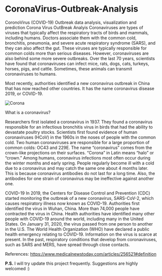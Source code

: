 # CoronaVirus-Outbreak-Analysis
CoronoVirus (COVID-19) Outbreak data analysis, visualization and prediction
Corona Virus OutBreak Analyis
Coronaviruses are types of viruses that typically affect the respiratory tracts of birds and mammals, including humans. Doctors associate them with the common cold, bronchitis, pneumonia, and severe acute respiratory syndrome (SARS), and they can also affect the gut. These viruses are typically responsible for common colds more than serious diseases. However, coronaviruses are also behind some more severe outbreaks. Over the last 70 years, scientists have found that coronaviruses can infect mice, rats, dogs, cats, turkeys, horses, pigs, and cattle. Sometimes, these animals can transmit coronaviruses to humans.

Most recently, authorities identified a new coronavirus outbreak in China that has now reached other countries. It has the name coronavirus disease 2019, or COVID-19.

![Corona](https://kingcounty.gov/depts/health/communicable-diseases/disease-control/~/media/depts/health/communicable-diseases/images/banner-coronavirus.ashx)

What is a coronavirus?

Researchers first isolated a coronavirus in 1937. They found a coronavirus responsible for an infectious bronchitis virus in birds that had the ability to devastate poultry stocks. Scientists first found evidence of human coronaviruses (HCoV) in the 1960s in the noses of people with the common cold. Two human coronaviruses are responsible for a large proportion of common colds: OC43 and 229E. The name “coronavirus” comes from the crown-like projections on their surfaces. “Corona” in Latin means “halo” or “crown.” Among humans, coronavirus infections most often occur during the winter months and early spring. People regularly become ill with a cold due to a coronavirus and may catch the same one about 4 months later. This is because coronavirus antibodies do not last for a long time. Also, the antibodies for one strain of coronavirus may be ineffective against another one.

COVID-19 In 2019, the Centers for Disease Control and Prevention (CDC) started monitoring the outbreak of a new coronavirus, SARS-CoV-2, which causes respiratory illness now known as COVID-19. Authorities first identified the virus in Wuhan, China. More than 74,000 people have contracted the virus in China. Health authorities have identified many other people with COVID-19 around the world, including many in the United States. On January 31, 2020, the virus passed from one person to another in the U.S. The World Health Organization (WHO) have declared a public health emergency relating to COVID-19. Information on the virus is scarce at present. In the past, respiratory conditions that develop from coronaviruses, such as SARS and MERS, have spread through close contacts.

References: https://www.medicalnewstoday.com/articles/256521#definition

<b>P.S.</b> I will try update this project frequently. Suggestions are highly welcomed :)
